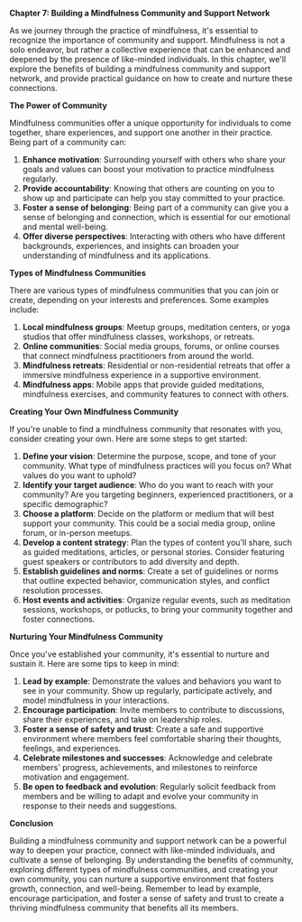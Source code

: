 <p><strong>Chapter 7: Building a Mindfulness Community and Support Network</strong></p>

<p>As we journey through the practice of mindfulness, it's essential to recognize the importance of community and support. Mindfulness is not a solo endeavor, but rather a collective experience that can be enhanced and deepened by the presence of like-minded individuals. In this chapter, we'll explore the benefits of building a mindfulness community and support network, and provide practical guidance on how to create and nurture these connections.</p>

<p><strong>The Power of Community</strong></p>

<p>Mindfulness communities offer a unique opportunity for individuals to come together, share experiences, and support one another in their practice. Being part of a community can:</p>

<ol>
<li><strong>Enhance motivation</strong>: Surrounding yourself with others who share your goals and values can boost your motivation to practice mindfulness regularly.</li>
<li><strong>Provide accountability</strong>: Knowing that others are counting on you to show up and participate can help you stay committed to your practice.</li>
<li><strong>Foster a sense of belonging</strong>: Being part of a community can give you a sense of belonging and connection, which is essential for our emotional and mental well-being.</li>
<li><strong>Offer diverse perspectives</strong>: Interacting with others who have different backgrounds, experiences, and insights can broaden your understanding of mindfulness and its applications.</li>
</ol>

<p><strong>Types of Mindfulness Communities</strong></p>

<p>There are various types of mindfulness communities that you can join or create, depending on your interests and preferences. Some examples include:</p>

<ol>
<li><strong>Local mindfulness groups</strong>: Meetup groups, meditation centers, or yoga studios that offer mindfulness classes, workshops, or retreats.</li>
<li><strong>Online communities</strong>: Social media groups, forums, or online courses that connect mindfulness practitioners from around the world.</li>
<li><strong>Mindfulness retreats</strong>: Residential or non-residential retreats that offer a immersive mindfulness experience in a supportive environment.</li>
<li><strong>Mindfulness apps</strong>: Mobile apps that provide guided meditations, mindfulness exercises, and community features to connect with others.</li>
</ol>

<p><strong>Creating Your Own Mindfulness Community</strong></p>

<p>If you're unable to find a mindfulness community that resonates with you, consider creating your own. Here are some steps to get started:</p>

<ol>
<li><strong>Define your vision</strong>: Determine the purpose, scope, and tone of your community. What type of mindfulness practices will you focus on? What values do you want to uphold?</li>
<li><strong>Identify your target audience</strong>: Who do you want to reach with your community? Are you targeting beginners, experienced practitioners, or a specific demographic?</li>
<li><strong>Choose a platform</strong>: Decide on the platform or medium that will best support your community. This could be a social media group, online forum, or in-person meetups.</li>
<li><strong>Develop a content strategy</strong>: Plan the types of content you'll share, such as guided meditations, articles, or personal stories. Consider featuring guest speakers or contributors to add diversity and depth.</li>
<li><strong>Establish guidelines and norms</strong>: Create a set of guidelines or norms that outline expected behavior, communication styles, and conflict resolution processes.</li>
<li><strong>Host events and activities</strong>: Organize regular events, such as meditation sessions, workshops, or potlucks, to bring your community together and foster connections.</li>
</ol>

<p><strong>Nurturing Your Mindfulness Community</strong></p>

<p>Once you've established your community, it's essential to nurture and sustain it. Here are some tips to keep in mind:</p>

<ol>
<li><strong>Lead by example</strong>: Demonstrate the values and behaviors you want to see in your community. Show up regularly, participate actively, and model mindfulness in your interactions.</li>
<li><strong>Encourage participation</strong>: Invite members to contribute to discussions, share their experiences, and take on leadership roles.</li>
<li><strong>Foster a sense of safety and trust</strong>: Create a safe and supportive environment where members feel comfortable sharing their thoughts, feelings, and experiences.</li>
<li><strong>Celebrate milestones and successes</strong>: Acknowledge and celebrate members' progress, achievements, and milestones to reinforce motivation and engagement.</li>
<li><strong>Be open to feedback and evolution</strong>: Regularly solicit feedback from members and be willing to adapt and evolve your community in response to their needs and suggestions.</li>
</ol>

<p><strong>Conclusion</strong></p>

<p>Building a mindfulness community and support network can be a powerful way to deepen your practice, connect with like-minded individuals, and cultivate a sense of belonging. By understanding the benefits of community, exploring different types of mindfulness communities, and creating your own community, you can nurture a supportive environment that fosters growth, connection, and well-being. Remember to lead by example, encourage participation, and foster a sense of safety and trust to create a thriving mindfulness community that benefits all its members.</p>
